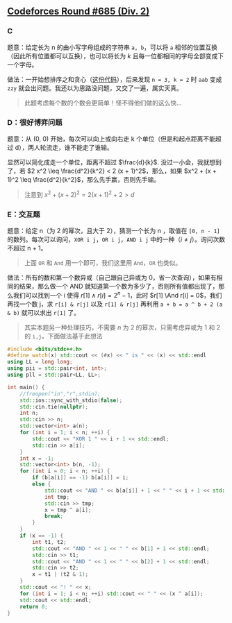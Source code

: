 ## [Codeforces Round #685 (Div. 2)](https://codeforces.com/contest/1451)

### C

题意：给定长为 n 的由小写字母组成的字符串 `a, b`，可以将 `a` 相邻的位置互换（因此所有位置都可以互换），也可以将长为 $k$ 且每一位都相同的字母全部变成下一个字母。

做法：一开始想排序之和贪心（[这份代码](https://codeforces.com/contest/1451/submission/99143008)），后来发现 `n = 3, k = 2` 时 `aab` 变成 `zzy` 就会出问题。我还以为思路没问题，又交了一遍，属实天真。

> 此题考虑每个数的个数会更简单！怪不得他们做的这么快...

### D：很好博弈问题

题意：从 (0, 0) 开始，每次可以向上或向右走 k 个单位（但是和起点距离不能超过 d），两人轮流走，谁不能走了谁输。

显然可以简化成走一个单位，距离不超过 $\frac{d}{k}$. 没过一小会，我就想到了，若 $2 x^2 \leq \frac{d^2}{k^2} < 2 (x + 1)^2$，那么，如果 $x^2 + (x + 1)^2 \leq \frac{d^2}{k^2}$，那么先手赢，否则先手输。

> 注意到 $x^2 + (x + 2)^2 = 2 (x + 1)^2 + 2 > d$


### E：交互题

题意：给定 n（为 2 的幂次，且大于 2），猜测一个长为 n ，取值在 `[0, n - 1]` 的数列。每次可以询问，`XOR i j`，`OR i j`，`AND i j` 中的一种（$i \neq j$）。询问次数不超过 n + 1。

> 上面 `OR` 和 `And` 用一个即可，我们这里用 `And`，`OR` 也类似。 

做法：所有的数和第一个数异或（自己跟自己异或为 0，省一次查询），如果有相同的结果，那么做一个 AND 就知道第一个数为多少了，否则所有值都出现了，那么我们可以找到一个 i 使得 $r[1] \wedge r[i] = 2^n - 1$，此时 $r[1] \And r[i] = 0$，我们再找一个数 j，求 `r[i] & r[j]` 以及 `r[1] & r[j]` 再利用 `a + b = a ^ b + 2 (a & b)` 就可以求出 `r[1]` 了。

> 其实本题另一种处理技巧，不需要 $n$ 为 2 的幂次，只需考虑异或为 1 和 2 的 `i,j`。下面做法基于此想法


``` C++
#include <bits/stdc++.h>
#define watch(x) std::cout << (#x) << " is " << (x) << std::endl
using LL = long long;
using pii = std::pair<int, int>;
using pll = std::pair<LL, LL>;

int main() {
	//freopen("in","r",stdin);
	std::ios::sync_with_stdio(false);
	std::cin.tie(nullptr);
	int n;
	std::cin >> n;
	std::vector<int> a(n);
	for (int i = 1; i < n; ++i) {
		std::cout << "XOR 1 " << i + 1 << std::endl;
		std::cin >> a[i];
	}
	int x = -1;
	std::vector<int> b(n, -1);
	for (int i = 0; i < n; ++i) {
		if (b[a[i]] == -1) b[a[i]] = i;
		else {
			std::cout << "AND " << b[a[i]] + 1 << " " << i + 1 << std::endl;
			int tmp;
			std::cin >> tmp;
			x = tmp ^ a[i];
			break;
		}
	}
	if (x == -1) {
		int t1, t2;
		std::cout << "AND " << 1 << " " << b[1] + 1 << std::endl;
		std::cin >> t1;
		std::cout << "AND " << 1 << " " << b[2] + 1 << std::endl;
		std::cin >> t2;
		x = t1 | (t2 & 1);
	}
	std::cout << "! " << x;
	for (int i = 1; i < n; ++i) std::cout << " " << (x ^ a[i]);
	std::cout << std::endl;
	return 0;
}
```